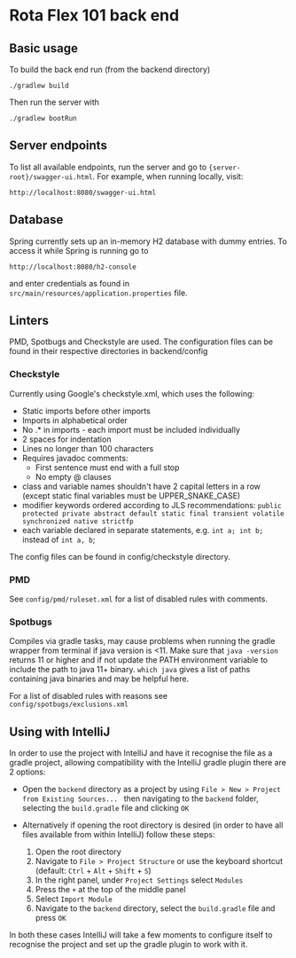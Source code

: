 # Rota Flex 101 back end

## Basic usage

To build the back end run (from the backend directory)
```
./gradlew build
```

Then run the server with
```
./gradlew bootRun
```

## Server endpoints

To list all available endpoints, run the server and go to `{server-root}/swagger-ui.html`.
For example, when running locally, visit:
```
http://localhost:8080/swagger-ui.html
```

## Database

Spring currently sets up an in-memory H2 database with dummy entries.
To access it while Spring is running go to
```
http://localhost:8080/h2-console
```
and enter credentials as found in `src/main/resources/application.properties` file.

## Linters

PMD, Spotbugs and Checkstyle are used. 
The configuration files can be found in their respective directories
in backend/config

### Checkstyle

Currently using Google's checkstyle.xml, which uses the following:

- Static imports before other imports
- Imports in alphabetical order
- No .* in imports - each import must be included individually
- 2 spaces for indentation
- Lines no longer than 100 characters
- Requires javadoc comments:
     - First sentence must end with a full stop
     - No empty @ clauses
- class and variable names shouldn't have 2 capital letters in a row (except static final
 variables must be UPPER_SNAKE_CASE)
- modifier keywords ordered according to JLS recommendations: `public protected private abstract default static final transient volatile synchronized native strictfp`
- each variable declared in separate statements, e.g. `int a; int b;` instead of `int a, b`;

The config files can be found in config/checkstyle directory.

### PMD

See `config/pmd/ruleset.xml` for a list of disabled rules with comments.

### Spotbugs

Compiles via gradle tasks, may cause problems when running the gradle wrapper from terminal if java version is <11. 
Make sure that `java -version` returns 11 or higher and if not update the PATH environment variable to include the path to java 11+ binary. `which java` gives a list of paths containing java binaries and may be helpful here.

For a list of disabled rules with reasons see `config/spotbugs/exclusions.xml`

## Using with IntelliJ

In order to use the project with IntelliJ and have it recognise the file as a gradle project, allowing compatibility 
with the IntelliJ gradle plugin there are 2 options:

- Open the `backend` directory as a project by using `File > New > Project from Existing Sources... ` then navigating 
to the `backend` folder, selecting the `build.gradle` file and clicking `OK`

- Alternatively if opening the root directory is desired (in order to have all files available from within IntelliJ) 
follow these steps:
    1. Open the root directory
    1. Navigate to `File > Project Structure` or use the keyboard shortcut (default: `Ctrl` + `Alt` + `Shift` + `S`)
    1. In the right panel, under `Project Settings` select `Modules`
    1. Press the `+` at the top of the middle panel
    1. Select `Import Module`
    1. Navigate to the `backend` directory, select the `build.gradle` file and press `OK`
    
In both these cases IntelliJ will take a few moments to configure itself to recognise the project and set up the gradle 
plugin to work with it.